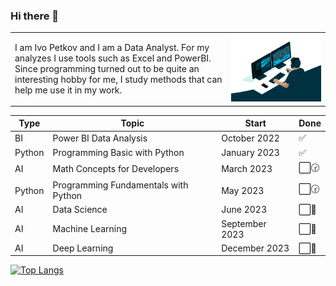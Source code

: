 ### Hi there 👋

<table border: none>
     <tr>
        <td>
        I am Ivo Petkov and I am a Data Analyst. For my analyzes I use tools such as Excel and PowerBI. Since programming turned out to be quite an interesting hobby for me, I study methods that can help me use it in my work.
        </td>
        <td>
        <img src="analyst.gif" alt="Analyst">
        </td>
    </tr>
</table>


| Type   | Topic                                | Start          | Done |
|--------|--------------------------------------|----------------|------|
| BI     | Power BI Data Analysis               | October 2022   | ✅   |
| Python | Programming Basic with Python        | January 2023   | ✅   |
| AI     | Math Concepts for Developers         | March 2023     | ⬜️🕝   |
| Python | Programming Fundamentals with Python | May 2023       | ⬜️🕝   |
| AI     | Data Science                         | June 2023      | ⬜️📅   |
| AI     | Machine Learning                     | September 2023 | ⬜️📅   |
| AI     | Deep Learning                        | December 2023  | ⬜️📅   |




<!-- ![Anurag's GitHub stats](https://github-readme-stats.vercel.app/api?username=ip681&show_icons=true&theme=transparent) -->

[![Top Langs](https://github-readme-stats.vercel.app/api/top-langs/?username=ip681&hide_progress=true&layout=compact)](https://github.com/anuraghazra/github-readme-stats)



<!--
**ip681/ip681** is a ✨ _special_ ✨ repository because its `README.md` (this file) appears on your GitHub profile.

Here are some ideas to get you started:

- 🔭 I’m currently working on ...
- 🌱 I’m currently learning ...
- 👯 I’m looking to collaborate on ...
- 🤔 I’m looking for help with ...
- 💬 Ask me about ...
- 📫 How to reach me: ...
- 😄 Pronouns: ...
- ⚡ Fun fact: ...
-->
